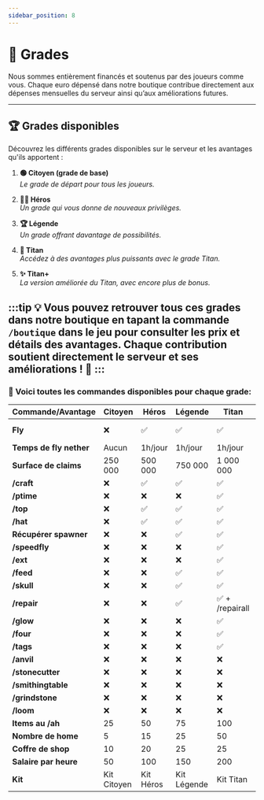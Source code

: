 ```yaml
---
sidebar_position: 8
---
```


# 👑 Grades

Nous sommes entièrement financés et soutenus par des joueurs comme vous. Chaque euro dépensé dans notre boutique contribue directement aux dépenses mensuelles du serveur ainsi qu’aux améliorations futures.

---

## 🏆 Grades disponibles

Découvrez les différents grades disponibles sur le serveur et les avantages qu'ils apportent :

1. **🟢 Citoyen (grade de base)**  
   *Le grade de départ pour tous les joueurs.*

2. **🦸‍♂️ Héros**  
   *Un grade qui vous donne de nouveaux privilèges.*

3. **🏆 Légende**  
   *Un grade offrant davantage de possibilités.*

4. **🗿 Titan**  
   *Accédez à des avantages plus puissants avec le grade Titan.*

5. **✨ Titan+**  
   *La version améliorée du Titan, avec encore plus de bonus.*

:::tip
💡 **Vous pouvez retrouver tous ces grades dans notre boutique** en tapant la commande `/boutique` dans le jeu pour consulter les prix et détails des avantages. Chaque contribution soutient directement le serveur et ses améliorations ! 🚀
:::
---

### 🚀 Voici toutes les commandes disponibles pour chaque grade: 

| Commande/Avantage          | Citoyen | Héros | Légende | Titan | Titan+         |
|----------------------------|---------|---|---|---|----------------|
| **Fly**                     | ❌      | ✅ | ✅ | ✅ | ✅ + au spawn   |
| **Temps de fly nether**      | Aucun   | 1h/jour | 1h/jour | 1h/jour | 1h/jour        |
| **Surface de claims**        | 250 000 | 500 000 | 750 000 | 1 000 000 | 1 000 000      
| **/craft**                  | ❌      | ✅ | ✅ | ✅ | ✅              |
| **/ptime**                  | ❌      | ❌ | ❌ | ✅ | ✅              |
| **/top**                    | ❌      | ✅ | ✅ | ✅ | ✅              |
| **/hat**                    | ❌      | ✅ | ✅ | ✅ | ✅              |
| **Récupérer spawner**        | ❌      | ❌ | ✅ | ✅ | ✅              |
| **/speedfly**               | ❌      | ❌ | ❌ | ✅ | ✅              |
| **/ext**                    | ❌      | ❌ | ❌ | ✅ | ✅              |
| **/feed**                   | ❌      | ❌ | ✅ | ✅ | ✅              |
| **/skull**                  | ❌      | ❌ | ✅ | ✅ | ✅              |
| **/repair**                 | ❌      | ❌ | ✅ | ✅ + /repairall | ✅ + /repairall |
| **/glow**                   | ❌      | ❌ | ❌ | ✅ | ✅              |
| **/four**                   | ❌      | ❌ | ❌ | ✅ | ✅              |
| **/tags**                   | ❌      | ❌ | ❌ | ✅ | ✅              |
| **/anvil**                  | ❌      | ❌ | ❌ | ❌  | ✅              |
| **/stonecutter**            | ❌      | ❌ | ❌ | ❌  | ✅              |
| **/smithingtable**          | ❌      | ❌ | ❌ | ❌  | ✅              |
| **/grindstone**             | ❌      | ❌ | ❌ | ❌  | ✅              |
| **/loom**                   | ❌      | ❌ | ❌ | ❌  | ✅              |
| **Items au /ah**             | 25      | 50 | 75 | 100 | 100            |
| **Nombre de home**           | 5       | 15 | 25 | 50 | 50             |
| **Coffre de shop**           | 10      | 20 | 25 | 25 | 25             |
| **Salaire par heure**        | 50      | 100 | 150 | 200 | 200            |
| **Kit**                     | Kit Citoyen | Kit Héros | Kit Légende | Kit Titan | Kit Titan      |
